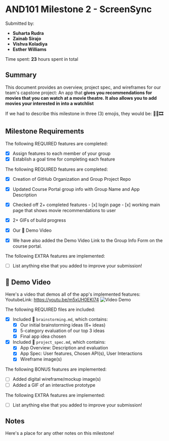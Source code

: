 # AND101 Milestone 2 - **ScreenSync**

Submitted by:
- **Suharta Rudra**
- **Zainab Sirajo**
- **Vishva Koladiya**
- **Esther Williams**

Time spent: **23** hours spent in total

## Summary

This document provides an overview, project spec, and wireframes for our team's capstone project: An app that **gives you recommendations for movies that you can watch at a movie theatre. It also allows you to add movies your interested in into a watchlist**

If we had to describe this milestone in three (3) emojis, they would be: **🍿🎥🎞️**


## Milestone Requirements

<!-- Please be sure to change the [ ] to [x] for any features you completed.  If a feature is not checked [x], you might miss the points for that item! -->
The following REQUIRED features are completed:

- [x] Assign features to each member of your group
- [x] Establish a goal time for completing each feature

The following REQUIRED features are completed:

- [x] Creation of GitHub Organization and Group Project Repo
- [x] Updated Course Portal group info with Group Name and App Description
- [x] Checked off 2+ completed features
      - [x]   login page
      - [x]   working main page that shows movie recommendations to user
- [x] 2+ GIFs of build progress

- [x] Our 🎥 Demo Video
- [x] We have also added the Demo Video Link to the Group Info Form on the course portal.

The following EXTRA features are implemented:

- [ ] List anything else that you added to improve your submission!

## 🎥 Demo Video

Here's a video that demos all of the app's implemented features:
YoutubeLink: https://youtu.be/m5xUH0EKI74
<img src='https://youtu.be/m5xUH0EKI74.mp4' title='Video Demo' width='' alt='Video Demo' />


The following REQUIRED files are included:

- [x] Included 📄 `brainstorming.md`, which contains:
  - [x] Our initial brainstorming ideas (6+ ideas)
  - [x] 5-category evaluation of our top 3 ideas
  - [x] Final app idea chosen
- [x] Included 📄 `project_spec.md`, which contains:
  - [x] App Overview: Description and evaluation
  - [x] App Spec: User features, Chosen API(s), User Interactions
  - [x] Wireframe image(s)

The following BONUS features are implemented:

- [ ] Added digital wireframe/mockup image(s)
- [ ] Added a GIF of an interactive prototype

The following EXTRA features are implemented:

- [ ] List anything else that you added to improve your submission!

## Notes

Here's a place for any other notes on this milestone!
